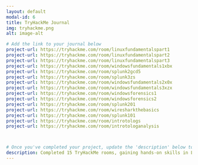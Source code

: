 ```yaml
---
layout: default
modal-id: 6
title: TryHackMe Journal
img: tryhackme.png
alt: image-alt

# Add the link to your journal below
project-url: https://tryhackme.com/room/linuxfundamentalspart1
project-url: https://tryhackme.com/room/linuxfundamentalspart2
project-url: https://tryhackme.com/room/linuxfundamentalspart3
project-url: https://tryhackme.com/room/windowsfundamentals1xbx
project-url: https://tryhackme.com/room/splunk2gcd5
project-url: https://tryhackme.com/room/splunk3zs
project-url: https://tryhackme.com/room/windowsfundamentals2x0x
project-url: https://tryhackme.com/room/windowsfundamentals3xzx
project-url: https://tryhackme.com/room/windowsforensics1
project-url: https://tryhackme.com/room/windowsforensics2
project-url: https://tryhackme.com/room/splunk201
project-url: https://tryhackme.com/room/wiresharkthebasics
project-url: https://tryhackme.com/room/splunk101
project-url: https://tryhackme.com/room/introtologs
project-url: https://tryhackme.com/room/introtologanalysis



# Once you've completed your project, update the 'description' below to this one: Completed 15 TryHackMe rooms, gaining hands-on skills in Linux and Windows fundamentals, log analysis, network troubleshooting with Wireshark, and incident handling with Splunk.
description: Completed 15 TryHackMe rooms, gaining hands-on skills in Linux and Windows fundamentals, log analysis, network troubleshooting with Wireshark, and incident handling with Splunk.
---
```

